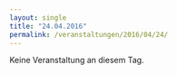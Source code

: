 ```yaml
---
layout: single
title: "24.04.2016"
permalink: /veranstaltungen/2016/04/24/
---
```


Keine Veranstaltung an diesem Tag.
